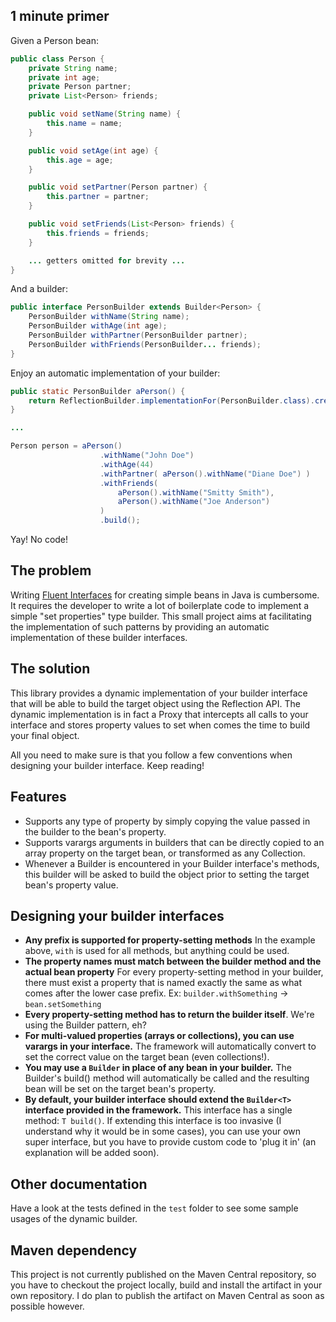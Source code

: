 ## 1 minute primer

Given a Person bean:

```java
public class Person {
    private String name;
    private int age;
    private Person partner;
    private List<Person> friends;

    public void setName(String name) {
        this.name = name;
    }

    public void setAge(int age) {
        this.age = age;
    }

    public void setPartner(Person partner) {
        this.partner = partner;
    }

    public void setFriends(List<Person> friends) {
        this.friends = friends;
    }

    ... getters omitted for brevity ...
}
```

And a builder:

```java
public interface PersonBuilder extends Builder<Person> {
    PersonBuilder withName(String name);
    PersonBuilder withAge(int age);
    PersonBuilder withPartner(PersonBuilder partner);
    PersonBuilder withFriends(PersonBuilder... friends);
}
```

Enjoy an automatic implementation of your builder:

```java
public static PersonBuilder aPerson() {
    return ReflectionBuilder.implementationFor(PersonBuilder.class).create();
}

...

Person person = aPerson()
                    .withName("John Doe")
                    .withAge(44)
                    .withPartner( aPerson().withName("Diane Doe") )
                    .withFriends(
                        aPerson().withName("Smitty Smith"),
                        aPerson().withName("Joe Anderson")
                    )
                    .build();
```

Yay! No code!

## The problem

Writing [Fluent Interfaces](http://en.wikipedia.org/wiki/Fluent_interface) for creating simple beans in Java is cumbersome.
It requires the developer to write a lot of boilerplate code to implement a simple "set properties" type builder. This small project
aims at facilitating the implementation of such patterns by providing an automatic implementation of these builder interfaces.

## The solution

This library provides a dynamic implementation of your builder interface that will be able to build the target object using the Reflection API.
The dynamic implementation is in fact a Proxy that intercepts all calls to your interface and stores property values to set when comes the time to build your final object.

All you need to make sure is that you follow a few conventions when designing your builder interface. Keep reading!

## Features

 * Supports any type of property by simply copying the value passed in the builder to the bean's property.
 * Supports varargs arguments in builders that can be directly copied to an array property on the target bean, or transformed as any Collection.
 * Whenever a Builder is encountered in your Builder interface's methods, this builder will be asked to build the object prior to setting the target bean's property value.

## Designing your builder interfaces

 * **Any prefix is supported for property-setting methods**
 In the example above, `with` is used for all methods, but anything could be used.
 * **The property names must match between the builder method and the actual bean property**
 For every property-setting method in your builder, there must exist a property that is named exactly the same as what comes after the lower case prefix.
 Ex: `builder.withSomething` -> `bean.setSomething`
 * **Every property-setting method has to return the builder itself**.
 We're using the Builder pattern, eh?
 * **For multi-valued properties (arrays or collections), you can use varargs in your interface.**
 The framework will automatically convert to set the correct value on the target bean (even collections!).
 * **You may use a `Builder` in place of any bean in your builder.**
 The Builder's build() method will automatically be called and the resulting bean will be set on the target bean's property.
 * **By default, your builder interface should extend the `Builder<T>` interface provided in the framework.**
 This interface has a single method: `T build()`. If extending this interface is too invasive (I understand why it would be in some cases),
 you can use your own super interface, but you have to provide custom code to 'plug it in' (an explanation will be added soon).

## Other documentation

Have a look at the tests defined in the `test` folder to see some sample usages of the dynamic builder.

## Maven dependency

This project is not currently published on the Maven Central repository, so you have to checkout the project locally, build and install the
artifact in your own repository. I do plan to publish the artifact on Maven Central as soon as possible however.



